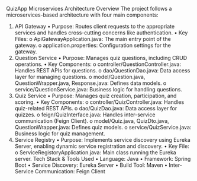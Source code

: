 QuizApp Microservices Architecture Overview
The project follows a microservices-based architecture with four main components:
1. API Gateway 
  •	Purpose: Routes client requests to the appropriate services and handles cross-cutting concerns like authentication.
  •	Key Files: 
    o	ApiGatewayApplication.java: The main entry point of the gateway.
    o	application.properties: Configuration settings for the gateway.
2. Question Service 
  •	Purpose: Manages quiz questions, including CRUD operations.
  •	Key Components: 
    o	controller/QuestionController.java: Handles REST APIs for questions.
    o	dao/QuestionDao.java: Data access layer for managing questions.
    o	model/Question.java, QuestionWrapper.java, Response.java: Defines data models.
    o	service/QuestionService.java: Business logic for handling questions.
3. Quiz Service 
  •	Purpose: Manages quiz creation, participation, and scoring.
  •	Key Components: 
    o	controller/QuizController.java: Handles quiz-related REST APIs.
    o	dao/QuizDao.java: Data access layer for quizzes.
    o	feign/QuizInterface.java: Handles inter-service communication (Feign Client).
    o	model/Quiz.java, QuizDto.java, QuestionWrapper.java: Defines quiz models.
    o	service/QuizService.java: Business logic for quiz management.
4. Service Registry
  •	Purpose: Implements service discovery using Eureka Server, enabling dynamic service registration and discovery.
  •	Key File: 
    o	ServiceRegistoryApplication.java: Main class running the Eureka server.
Tech Stack & Tools Used
    •	Language: Java
    •	Framework: Spring Boot
    •	Service Discovery: Eureka Server
    •	Build Tool: Maven
    •	Inter-Service Communication: Feign Client
